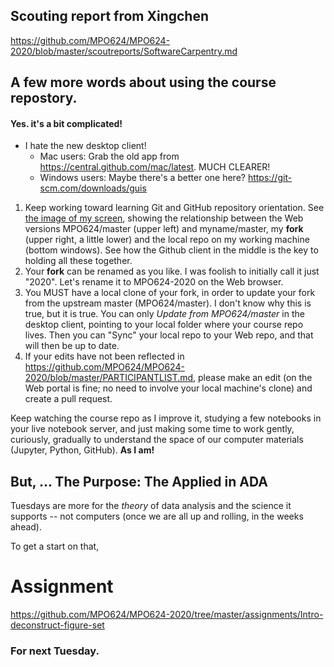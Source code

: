 ## Scouting report from Xingchen
https://github.com/MPO624/MPO624-2020/blob/master/scoutreports/SoftwareCarpentry.md

## A few more words about using the course repostory. 
#### Yes. it's a bit complicated! 
  * I hate the new desktop client! 
    * Mac users: Grab the old app from https://central.github.com/mac/latest. MUCH CLEARER! 
    * Windows users: Maybe there's a better one here? https://git-scm.com/downloads/guis
1. Keep working toward learning Git and GitHub repository orientation. See [the image of my screen](MPO624-2020/classnotes/images/2020-01-23_Cloud_and_local_repos_layout.png), showing the relationship between the Web versions MPO624/master (upper left) and myname/master, my **fork** (upper right, a little lower) and the local repo on my working machine (bottom windows). See how the Github client in the middle is the key to holding all these together. 
1. Your **fork** can be renamed as you like. I was foolish to initially call it just "2020". Let's rename it to MPO624-2020 on the Web browser. 
1. You MUST have a local clone of your fork, in order to update your fork from the upstream master (MPO624/master). I don't know why this is true, but it is true. You can only _Update from MPO624/master_ in the desktop client, pointing to your local folder where your course repo lives. Then you can "Sync" your local repo to your Web repo, and that will then be up to date. 
1. If your edits have not been reflected in https://github.com/MPO624/MPO624-2020/blob/master/PARTICIPANTLIST.md, please make an edit (on the Web portal is fine; no need to involve your local machine's clone) and create a pull request. 

Keep watching the course repo as I improve it, studying a few notebooks in your live notebook server, and just making some time to work gently, curiously, gradually to understand the space of our computer materials (Jupyter, Python, GitHub). **As I am!**


## But, ... The Purpose: The **Applied** in ADA
Tuesdays are more for the _theory_ of data analysis and the science it supports -- not computers (once we are all up and rolling, in the weeks ahead). 

To get a start on that, 

# Assignment 
https://github.com/MPO624/MPO624-2020/tree/master/assignments/Intro-deconstruct-figure-set

### For next Tuesday. 
